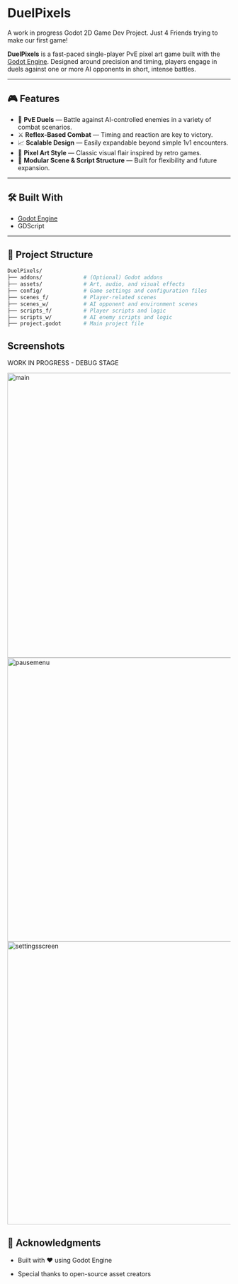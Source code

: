 # DuelPixels
A work in progress Godot 2D Game Dev Project. Just 4 Friends trying to make our first game!

**DuelPixels** is a fast-paced single-player PvE pixel art game built with the [Godot Engine](https://godotengine.org/). Designed around precision and timing, players engage in duels against one or more AI opponents in short, intense battles.

---

## 🎮 Features

- 🧠 **PvE Duels** — Battle against AI-controlled enemies in a variety of combat scenarios.
- ⚔️ **Reflex-Based Combat** — Timing and reaction are key to victory.
- 📈 **Scalable Design** — Easily expandable beyond simple 1v1 encounters.
- 🎨 **Pixel Art Style** — Classic visual flair inspired by retro games.
- 🧩 **Modular Scene & Script Structure** — Built for flexibility and future expansion.

---

## 🛠️ Built With

- [Godot Engine](https://godotengine.org/)
- GDScript

---

## 📁 Project Structure

```bash
DuelPixels/
├── addons/             # (Optional) Godot addons
├── assets/             # Art, audio, and visual effects
├── config/             # Game settings and configuration files
├── scenes_f/           # Player-related scenes
├── scenes_w/           # AI opponent and environment scenes
├── scripts_f/          # Player scripts and logic
├── scripts_w/          # AI enemy scripts and logic
├── project.godot       # Main project file
```

## Screenshots
WORK IN PROGRESS - DEBUG STAGE

<img width="643" alt="main" src="https://github.com/user-attachments/assets/60a46552-f2d2-47da-b2a9-6dad11d0f997" />
<img width="640" alt="pausemenu" src="https://github.com/user-attachments/assets/44b7a446-e2e9-4fa2-98ac-2f8de4e678e3" />
<img width="639" alt="settingsscreen" src="https://github.com/user-attachments/assets/80ff11dd-fbd3-4cb5-a342-967eaebca4e2" />

## 🙏 Acknowledgments

- Built with ❤️ using Godot Engine

- Special thanks to open-source asset creators

